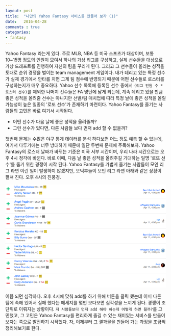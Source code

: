 ```yaml
---
layout: post
title:  "나만의 Yahoo Fantasy 서비스를 만들어 보자 (1)"
date:   2016-04-28
comments : true
categories:
- fantasy
---
```


Yahoo Fantasy 라는게 있다. 주로 MLB, NBA 등 미국 스포츠가 대상이며, 보통 10~15명 정도의 인원이 모여서 하나의 가상 리그를 구성하고, 실제 선수들을 대상으로 가상 드래프트를 진행하여 자신의 팀을 꾸리게 된다. 그리고 그 선수들이 올리는 성적을 토대로 순위 경쟁을 벌이는 team management 게임이다. 내가 데리고 있는 특정 선수가 실제 경기에서 안타를 치면 그게 팀 점수에 반영되기 때문에 어떤 선수들로 로스터를 구성하는지가 매우 중요하다. Yahoo 선수 목록에 등록된 선수 중에서 `(리그 인원 수 * 로스터 선수)`를 제외한 나머지 선수들은 FA 명단에 남게 되는데, 계속 데리고 있을 만큼 좋은 성적을 올려줄 선수는 아니지만 선발/팀 매치업에 따라 특정 날에 좋은 성적을 올릴 가능성이 높은 일종의 '로또 선수'가 존재하기 마련이다. Yahoo Fantasy를 즐기는 사람들의 고민은 바로 여기서 시작된다.

* 어떤 선수가 다음 날에 좋은 성적을 올려줄까?
* 그런 선수가 있다면, 다른 사람들 보다 먼저 add 할 수 없을까?

첫번째 문제는 수많은 야구 통계 데이터를 분석 하다보면 어느 정도 예측 할 수 있는데, 여기서 다루기에는 너무 방대하기 때문에 일단 두번째 문제에 주목해보자. Yahoo Fantasy의 로스터 날짜가 바뀌는 기준은 미국 서부 시간이며, 우리 나라 시간으로는 오후 4시 정각에 바뀐다. 바로 이때, 다음 날 좋은 성적을 올려주길 기대하는 일명 '로또 선수'를 줍기 위한 경쟁이 시작 된다. Yahoo Fantasy를 가볍게 즐기는 사람들이 모인 리그 라면 이런 일이 발생하지 않겠지만, 오덕후들이 모인 리그 라면 아래와 같은 상황이 펼쳐 진다. 오후 4시의 진풍경.

![](https://github.com/githubsmilo/githubsmilo.github.io/blob/master/_files/yahoo_fantasy_add_4pm.png?raw=true)

이쯤 되면 심각하다. 오후 4시에 맞춰 add를 하기 위해 버튼을 클릭 했는데 이미 다른 팀에 속해 있어서 실패 했다는 메세지를 몇번 보다보면 심각성을 느끼게 된다. 경쟁이 초 단위로 이뤄지는 상황이다. `저 사람들보다 먼저 add 해야 하는데 어떻게 하면 될까?`를 고민했고, 그 고민은 Yahoo Fantasy를 편리하게 즐길 수 있는 재미있는 서비스를 만들어보자는 쪽으로 발전하기 시작했다. 자, 이제부터 그 결과물을 만들어 가는 과정을 조금씩 정리해보기로 한다.
